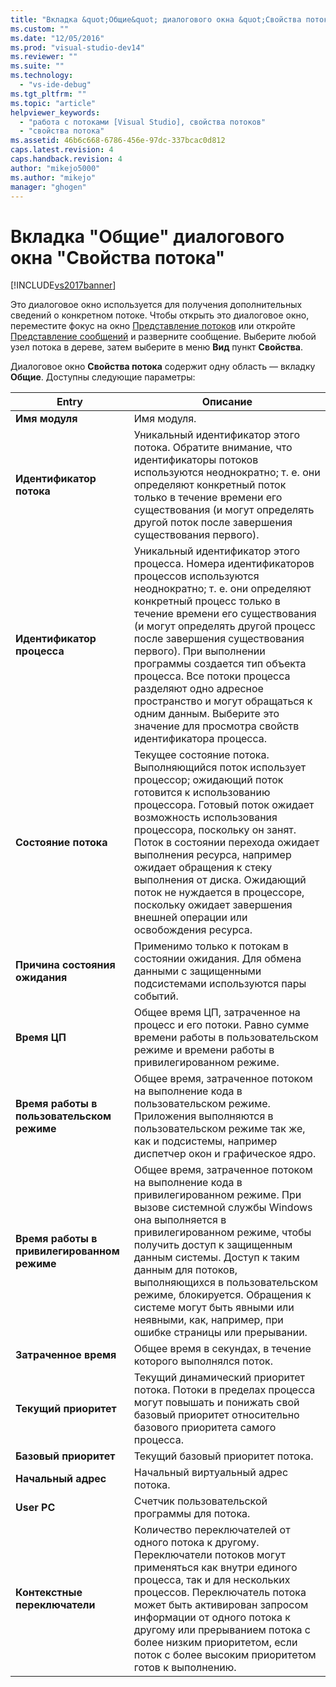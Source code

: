 ```yaml
---
title: "Вкладка &quot;Общие&quot; диалогового окна &quot;Свойства потока&quot; | Microsoft Docs"
ms.custom: ""
ms.date: "12/05/2016"
ms.prod: "visual-studio-dev14"
ms.reviewer: ""
ms.suite: ""
ms.technology: 
  - "vs-ide-debug"
ms.tgt_pltfrm: ""
ms.topic: "article"
helpviewer_keywords: 
  - "работа с потоками [Visual Studio], свойства потоков"
  - "свойства потока"
ms.assetid: 46b6c668-6786-456e-97dc-337bcac0d812
caps.latest.revision: 4
caps.handback.revision: 4
author: "mikejo5000"
ms.author: "mikejo"
manager: "ghogen"
---
```

# Вкладка &quot;Общие&quot; диалогового окна &quot;Свойства потока&quot;
[!INCLUDE[vs2017banner](../code-quality/includes/vs2017banner.md)]

Это диалоговое окно используется для получения дополнительных сведений о конкретном потоке.  Чтобы открыть это диалоговое окно, переместите фокус на окно [Представление потоков](../debugger/threads-view.md) или откройте [Представление сообщений](../debugger/messages-view.md) и разверните сообщение.  Выберите любой узел потока в дереве, затем выберите в меню **Вид** пункт **Свойства**.  
  
 Диалоговое окно **Свойства потока** содержит одну область — вкладку **Общие**.  Доступны следующие параметры:  
  
|Entry|Описание|  
|-----------|--------------|  
|**Имя модуля**|Имя модуля.|  
|**Идентификатор потока**|Уникальный идентификатор этого потока.  Обратите внимание, что идентификаторы потоков используются неоднократно; т. е. они определяют конкретный поток только в течение времени его существования \(и могут определять другой поток после завершения существования первого\).|  
|**Идентификатор процесса**|Уникальный идентификатор этого процесса.  Номера идентификаторов процессов используются неоднократно; т. е. они определяют конкретный процесс только в течение времени его существования \(и могут определять другой процесс после завершения существования первого\).  При выполнении программы создается тип объекта процесса.  Все потоки процесса разделяют одно адресное пространство и могут обращаться к одним данным.  Выберите это значение для просмотра свойств идентификатора процесса.|  
|**Состояние потока**|Текущее состояние потока.  Выполняющийся поток использует процессор; ожидающий поток готовится к использованию процессора.  Готовый поток ожидает возможность использования процессора, поскольку он занят.  Поток в состоянии перехода ожидает выполнения ресурса, например ожидает обращения к стеку выполнения от диска.  Ожидающий поток не нуждается в процессоре, поскольку ожидает завершения внешней операции или освобождения ресурса.|  
|**Причина состояния ожидания**|Применимо только к потокам в состоянии ожидания.  Для обмена данными с защищенными подсистемами используются пары событий.|  
|**Время ЦП**|Общее время ЦП, затраченное на процесс и его потоки.  Равно сумме времени работы в пользовательском режиме и времени работы в привилегированном режиме.|  
|**Время работы в пользовательском режиме**|Общее время, затраченное потоком на выполнение кода в пользовательском режиме.  Приложения выполняются в пользовательском режиме так же, как и подсистемы, например диспетчер окон и графическое ядро.|  
|**Время работы в привилегированном режиме**|Общее время, затраченное потоком на выполнение кода в привилегированном режиме.  При вызове системной службы Windows она выполняется в привилегированном режиме, чтобы получить доступ к защищенным данным системы.  Доступ к таким данным для потоков, выполняющихся в пользовательском режиме, блокируется.  Обращения к системе могут быть явными или неявными, как, например, при ошибке страницы или прерывании.|  
|**Затраченное время**|Общее время в секундах, в течение которого выполнялся поток.|  
|**Текущий приоритет**|Текущий динамический приоритет потока.  Потоки в пределах процесса могут повышать и понижать свой базовый приоритет относительно базового приоритета самого процесса.|  
|**Базовый приоритет**|Текущий базовый приоритет потока.|  
|**Начальный адрес**|Начальный виртуальный адрес потока.|  
|**User PC**|Счетчик пользовательской программы для потока.|  
|**Контекстные переключатели**|Количество переключателей от одного потока к другому.  Переключатели потоков могут применяться как внутри единого процесса, так и для нескольких процессов.  Переключатель потока может быть активирован запросом информации от одного потока к другому или прерыванием потока с более низким приоритетом, если поток с более высоким приоритетом готов к выполнению.|
